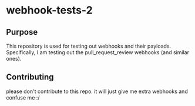 # webhook-tests-2

## Purpose
This repository is used for testing out webhooks and their payloads. Specifically, I am testing out the pull_request_review webhooks (and similar ones).

## Contributing
please don't contribute to this repo. it will just give me extra webhooks and confuse me :/ 
